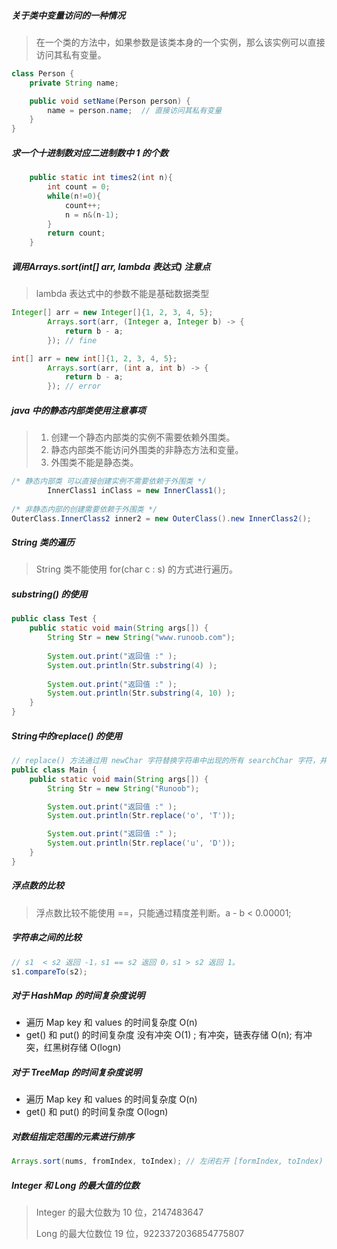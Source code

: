 ##### 关于类中变量访问的一种情况

> 在一个类的方法中，如果参数是该类本身的一个实例，那么该实例可以直接访问其私有变量。

```java
class Person {
    private String name;

    public void setName(Person person) {
        name = person.name;  // 直接访问其私有变量
    }
}
```

##### 求一个十进制数对应二进制数中 1 的个数

```java
    public static int times2(int n){
        int count = 0;
        while(n!=0){
            count++;
            n = n&(n-1);
        }
        return count;
    }
```

##### 调用Arrays.sort(int[] arr, lambda 表达式) 注意点

> lambda 表达式中的参数不能是基础数据类型

```java
Integer[] arr = new Integer[]{1, 2, 3, 4, 5};
        Arrays.sort(arr, (Integer a, Integer b) -> {
            return b - a;
        }); // fine

int[] arr = new int[]{1, 2, 3, 4, 5};
        Arrays.sort(arr, (int a, int b) -> {
            return b - a;
        }); // error
```

##### java 中的静态内部类使用注意事项

> 1. 创建一个静态内部类的实例不需要依赖外围类。
> 2. 静态内部类不能访问外围类的非静态方法和变量。
> 3. 外围类不能是静态类。

```java
/* 静态内部类 可以直接创建实例不需要依赖于外围类 */
        InnerClass1 inClass = new InnerClass1();
        
/* 非静态内部的创建需要依赖于外围类 */
OuterClass.InnerClass2 inner2 = new OuterClass().new InnerClass2();
```

##### String 类的遍历

> String  类不能使用 for(char c : s) 的方式进行遍历。

##### substring() 的使用

```java
public class Test {
    public static void main(String args[]) {
        String Str = new String("www.runoob.com");
 
        System.out.print("返回值 :" );
        System.out.println(Str.substring(4) );
 
        System.out.print("返回值 :" );
        System.out.println(Str.substring(4, 10) );
    }
}
```

##### String中的replace() 的使用

```java
// replace() 方法通过用 newChar 字符替换字符串中出现的所有 searchChar 字符，并返回替换后的新字符串。
public class Main {
    public static void main(String args[]) {
        String Str = new String("Runoob");

        System.out.print("返回值 :" );
        System.out.println(Str.replace('o', 'T'));

        System.out.print("返回值 :" );
        System.out.println(Str.replace('u', 'D'));
    }
}
```

##### 浮点数的比较

> 浮点数比较不能使用 ==，只能通过精度差判断。a - b < 0.00001;



##### 字符串之间的比较

```java
// s1  < s2 返回 -1，s1 == s2 返回 0，s1 > s2 返回 1。
s1.compareTo(s2);
```

##### 对于 HashMap 的时间复杂度说明

- 遍历 Map key 和 values 的时间复杂度		O(n)
- get() 和 put() 的时间复杂度		没有冲突 O(1) ; 有冲突，链表存储 O(n); 有冲突，红黑树存储 O(logn)

##### 对于 TreeMap 的时间复杂度说明

- 遍历 Map key 和 values 的时间复杂度		O(n)
- get() 和 put() 的时间复杂度		O(logn)

##### 对数组指定范围的元素进行排序

```java
Arrays.sort(nums, fromIndex, toIndex); // 左闭右开 [formIndex, toIndex)
```

##### Integer 和 Long 的最大值的位数

> Integer 的最大位数为 10 位，2147483647
>
> Long 的最大位数位 19 位，9223372036854775807